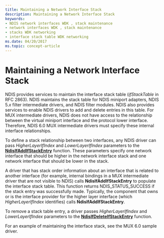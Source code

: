 ```yaml
---
title: Maintaining a Network Interface Stack
description: Maintaining a Network Interface Stack
keywords:
- NDIS network interfaces WDK , stack maintenance
- network interfaces WDK , stack maintenance
- stacks WDK networking
- interface stack table WDK networking
ms.date: 04/20/2017
ms.topic: concept-article
---
```


# Maintaining a Network Interface Stack





NDIS provides services to maintain the interface stack table (*ifStackTable* in RFC 2863). NDIS maintains the stack table for NDIS miniport adapters, NDIS 5.*x* filter intermediate drivers, and NDIS filter modules. NDIS also provides services to enable NDIS drivers to add and delete entries in this table. For MUX intermediate drivers, NDIS does not have access to the relationship between the virtual miniport interface and the protocol lower interface. Therefore, NDIS 6.0 MUX intermediate drivers must specify these internal interface relationships.

To define a stack relationship between two interfaces, any NDIS driver can pass *HigherLayerIfIndex* and *LowerLayerIfIndex* parameters to the [**NdisIfAddIfStackEntry**](/windows-hardware/drivers/ddi/ndis/nf-ndis-ndisifaddifstackentry) function. These parameters specify one network interface that should be higher in the network interface stack and one network interface that should be lower in the stack.

A driver that has stack order information about an interface that is related to another interface (for example, internal bindings in a MUX intermediate driver that are not visible to NDIS) calls **NdisIfAddIfStackEntry** to populate the interface stack table. This function returns NDIS\_STATUS\_SUCCESS if the stack entry was successfully made. Typically, the component that owns or is the interface provider for the higher layer interface (which *HigherLayerIfIndex* identifies) calls **NdisIfAddIfStackEntry**.

To remove a stack table entry, a driver passes *HigherLayerIfIndex* and *LowerLayerIfIndex* parameters to the [**NdisIfDeleteIfStackEntry**](/windows-hardware/drivers/ddi/ndis/nf-ndis-ndisifdeleteifstackentry) function.

For an example of maintaining the interface stack, see the MUX 6.0 sample driver.

 

